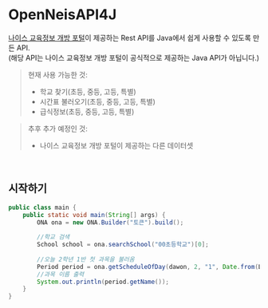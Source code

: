 # OpenNeisAPI4J
<a href="https://open.neis.go.kr/portal/mainPage.do">나이스 교육정보 개방 포털</a>이 제공하는 Rest API를 Java에서 쉽게 사용할 수 있도록 만든 API. <br/>
(해당 API는 나이스 교육정보 개방 포털이 공식적으로 제공하는 Java API가 아닙니다.)
<br/>

> 현재 사용 가능한 것:<br/>
> - 학교 찾기(초등, 중등, 고등, 특별)<br/>
> - 시간표 불러오기(초등, 중등, 고등, 특별)<br/>
> - 급식정보(초등, 중등, 고등, 특별)<br/>

> 추후 추가 예정인 것:<br/>
> - 나이스 교육정보 개방 포털이 제공하는 다른 데이터셋<br/>

<br/>

## 시작하기
```java
public class main {
    public static void main(String[] args) {
        ONA ona = new ONA.Builder("토큰").build();
        
        //학교 검색
        School school = ona.searchSchool("00초등학교")[0];
        
        //오늘 2학년 1반 첫 과목을 불러옴
        Period period = ona.getScheduleOfDay(dawon, 2, "1", Date.from(LocalDate.now().atStartOfDay(ZoneId.systemDefault()).toInstant()))[0];
        //과목 이름 출력
        System.out.println(period.getName());
    }
}
```